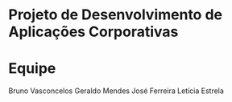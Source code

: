 # Projeto de Desenvolvimento de Aplicações Corporativas

# Equipe
Bruno Vasconcelos
Geraldo Mendes
José Ferreira
Letícia Estrela